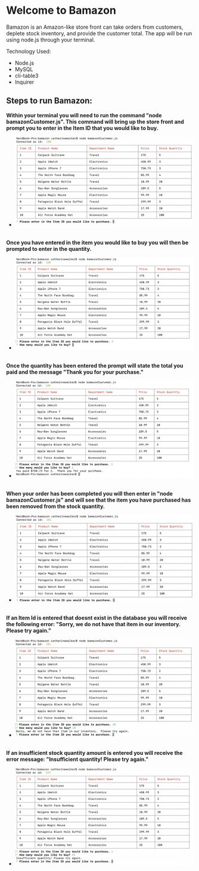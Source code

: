 # Welcome to Bamazon

Bamazon is an Amazon-like store front can take orders from customers, deplete stock inventory, and provide the customer total. The app will be run using node.js through your terminal.

Technology Used:

- Node.js
- MySQL
- cli-table3
- Inquirer

## Steps to run Bamazon:

**Within your terminal you will need to run the command "node bamazonCustomer.js". This command will bring up the store front and prompt you to enter in the Item ID that you would like to buy.**

- ![node-bamazonCustomer](/assets/images/nodebamazonCustomerjs.png)
  <br>
  <br>

**Once you have entered in the item you would like to buy you will then be prompted to enter in the quantity.**

- ![quantity](/assets/images/quantity.png)
  <br>
  <br>

**Once the quantity has been entered the prompt will state the total you paid and the message "Thank you for your purchase."**

- ![total](/assets/images/youpaid.png)
  <br>
  <br>

**When your order has been completed you will then enter in "node bamazonCustomer.js" and will see that the item you have purchased has been removed from the stock quantity.**

- ![updatedstock](/assets/images/updatedstock.png)
  <br>
  <br>

**If an Item Id is entered that doesnt exist in the database you will receive the following error: "Sorry, we do not have that item in our inventory. Please try again."**

- ![itemid](/assets/images/itemid.png)
  <br>
  <br>

**If an insufficient stock quantity amount is entered you will receive the error message: "Insufficient quantity! Please try again."**

- ![insufficient](/assets/images/insufficient.png)
